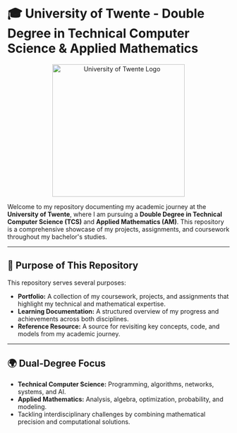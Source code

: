 # 🎓 University of Twente - Double Degree in Technical Computer Science & Applied Mathematics

<p align="center">
  <img src="https://www.utwente.nl/logo-placeholder.png" alt="University of Twente Logo" width="300"/>
</p>

Welcome to my repository documenting my academic journey at the **University of Twente**, where I am pursuing a **Double Degree in Technical Computer Science (TCS)** and **Applied Mathematics (AM)**. This repository is a comprehensive showcase of my projects, assignments, and coursework throughout my bachelor's studies.

---

## 🚀 Purpose of This Repository

This repository serves several purposes:
- **Portfolio:** A collection of my coursework, projects, and assignments that highlight my technical and mathematical expertise.
- **Learning Documentation:** A structured overview of my progress and achievements across both disciplines.
- **Reference Resource:** A source for revisiting key concepts, code, and models from my academic journey.

---

## 🌍 Dual-Degree Focus

- **Technical Computer Science:** Programming, algorithms, networks, systems, and AI.
- **Applied Mathematics:** Analysis, algebra, optimization, probability, and modeling.
- Tackling interdisciplinary challenges by combining mathematical precision and computational solutions.
